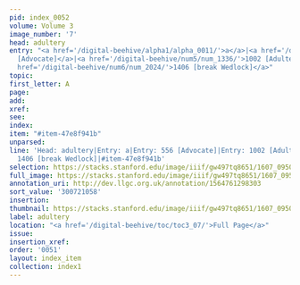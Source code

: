 ```yaml
---
pid: index_0052
volume: Volume 3
image_number: '7'
head: adultery
entry: "<a href='/digital-beehive/alpha1/alpha_0011/'>a</a>|<a href='/digital-beehive/num3/num_0706/'>556
  [Advocate]</a>|<a href='/digital-beehive/num5/num_1336/'>1002 [Adultery]</a>|<a
  href='/digital-beehive/num6/num_2024/'>1406 [break Wedlock]</a>"
topic:
first_letter: A
page:
add:
xref:
see:
index:
item: "#item-47e8f941b"
unparsed:
line: 'Head: adultery|Entry: a|Entry: 556 [Advocate]|Entry: 1002 [Adultery]|Entry:
  1406 [break Wedlock]|#item-47e8f941b'
selection: https://stacks.stanford.edu/image/iiif/gw497tq8651/1607_0950/900,1058,678,157/full/0/default.jpg
full_image: https://stacks.stanford.edu/image/iiif/gw497tq8651/1607_0950/full/full/0/default.jpg
annotation_uri: http://dev.llgc.org.uk/annotation/1564761298303
sort_value: '300721058'
insertion:
thumbnail: https://stacks.stanford.edu/image/iiif/gw497tq8651/1607_0950/900,1058,678,157/150,/0/default.jpg
label: adultery
location: "<a href='/digital-beehive/toc/toc3_07/'>Full Page</a>"
issue:
insertion_xref:
order: '0051'
layout: index_item
collection: index1
---
```

